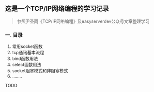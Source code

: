 ## 这是一个TCP/IP网络编程的学习记录

> 参照尹圣雨《TCP/IP网络编程》及easyserverdev公众号文章整理学习

### 一. 目录

1. 常用socket函数
2. tcp通讯基本流程
3. bind函数用法
4. select函数用法
5. socket阻塞模式和非阻塞模式
6. ........

TODO



